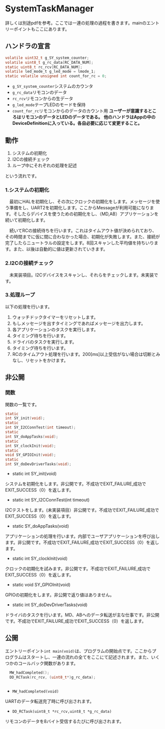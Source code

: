 # SystemTaskManager

詳しくは別途pdfを参考。ここでは一連の処理の過程を書きます。mainのエントリーポイントもここにあります。

## ハンドラの宣言
```c
volatile uint32_t g_SY_system_counter;
volatile uint8_t g_rc_data[RC_DATA_NUM];
static uint8_t rc_rcv[RC_DATA_NUM];
volatile led_mode_t g_led_mode = lmode_1;
static volatile unsigned int count_for_rc = 0;
```
- `g_SY_system_counter`システムのカウンタ
- `g_rc_data`リモコンのデータ
- `rc_rcv`リモコンからの生データ
- `g_led_mode`テープLEDのモードを保持
- `count_for_rc`リモコンからのデータのカウント用
**ユーザーが意識するところはリモコンのデータとLEDのデータである。**
**他のハンドラはAppの中のDeviceDefinitionに入っている。各自必要に応じて変更すること。**

## 動作

1. システムの初期化
2. I2Cの接続チェック
3. ループ中にそれぞれの処理を記述

という流れです。

### 1.システムの初期化
　最初にHALを初期化し、その次にクロックの初期化をします。メッセージを使う準備をし、UART2を初期化します。ここからMessageが利用可能になります。そしたらデバイスを使うための初期化をし、（MD,AB）アプリケーションを続いて初期化します。

　続いてRCの接続待ちを行います。これはタイムアウト値が決められており、その時間までに仮に間に合わなかった場合、初期化が失敗します。また、接続が完了したらニュートラルの設定をします。8回スキャンした平均値を持ちいります。また、以後は自動的に値は更新されていきます。
　
### 2.I2Cの接続チェック
　未実装項目。I2Cデバイスをスキャンし、それらをチェックします。未実装です。
　
### 3.処理ループ
以下の処理を行います。
1. ウォッチドックタイマーをリセットします。
2. もしメッセージを出すタイミングであればメッセージを出力します。
3. 各アプリケーションのタスクを実行します。
4. タイミング待ちを行います。
5. ドライバのタスクを実行します。
6. タイミング待ちを行います。
7. RCのタイムアウト処理を行います。200[ms]以上受信がない場合は切断とみなし、リセットをかけます。

## 非公開

### 関数
関数の一覧です。

```c
static
int SY_init(void);
static
int SY_I2CConnTest(int timeout);
static
int SY_doAppTasks(void);
static
int SY_clockInit(void);
static
void SY_GPIOInit(void);
static
int SY_doDevDriverTasks(void);
```

- static int SY_init(void)

システムを初期化をします。非公開です。不成功でEXIT_FAILURE,成功でEXIT_SUCCESS（0）を返します。

- static int SY_I2CConnTest(int timeout)

I2Cテストをします。(未実装項目）非公開です。不成功でEXIT_FAILURE,成功でEXIT_SUCCESS（0）を返します。

- static SY_doAppTasks(void)

アプリケーションの処理を行います。内部でユーザアプリケーションを呼び出します。非公開です。不成功でEXIT_FAILURE,成功でEXIT_SUCCESS（0）を返します。

- static int SY_clockInit(void)

クロックの初期化を試みます。非公開です。不成功でEXIT_FAILURE,成功でEXIT_SUCCESS（0）を返します。

- static void SY_GPIOInit(void)

GPIOの初期化をします。非公開で返り値はありません。

- static int SY_doDevDriverTasks(void)

ドライバのタスクを行います。MD、ABへのデータ転送が主な仕事です。非公開です。不成功でEXIT_FAILURE,成功でEXIT_SUCCESS（0）を返します。


## 公開

エントリーポイント`int main(void)`は、プログラムの開始点です。ここからプログラムはスタートし、一連の流れの全てをここにて記述されます。また、いくつかのコールバック関数があります。

``` c
  MW_hadCompleted();
  DD_RCTask(rc_rcv, (uint8_t*)g_rc_data);
  
```
- `MW_hadCompleted(void)`

UARTのデータ転送完了時に呼び出されます。

- `DD_RCTask(uint8_t *rc_rcv,uint8_t *g_rc_data)`

リモコンのデータを8バイト受信するたびに呼び出されます。
